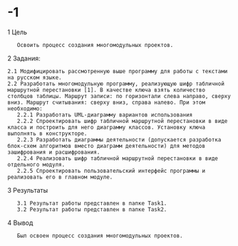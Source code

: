 # -1
 1 Цель
 
       Освоить процесс создания многомодульных проектов.
 2 Задания:

    2.1 Модифицировать рассмотренную выше программу для работы с текстами на русском языке.
    2.2 Разработать многомодульную программу, реализующую шифр табличной маршрутной перестановки [1]. В качестве ключа взять количество столбцов таблицы. Маршрут записи: по горизонтали слева направо, сверху вниз. Маршрут считывания: сверху вниз, справа налево. При этом необходимо:
       2.2.1 Разработать UML-диаграмму вариантов использования
       2.2.2 Спроектировать шифр табличной маршрутной перестановки в виде класса и построить для него диаграмму классов. Установку ключа выполнять в конструкторе.
       2.2.3 Разработать диаграммы деятельности (допускается разработка блок-схем алгоритмов вместо диаграмм деятельности) для методов зашифрования и расшифрования.
       2.2.4 Реализовать шифр табличной маршрутной перестановки в виде отдельного модуля.
       2.2.5 Спроектировать пользовательский интерфейс программы и реализовать его в главном модуле.
      
  3 Результаты
  
       3.1 Результат работы представлен в папке Task1.
       3.2 Результат работы представлен в папке Task2.
       
  4 Вывод
  
       Был освоен процесс создания многомодульных проектов.
